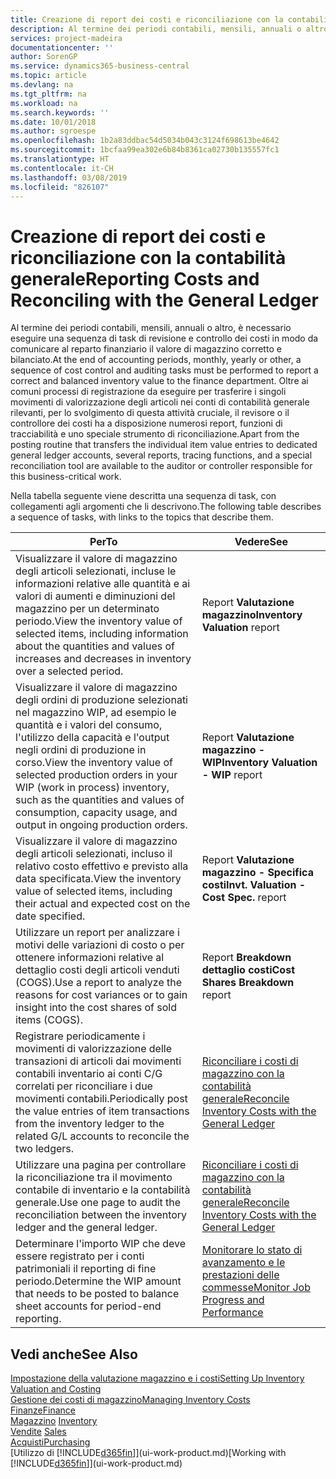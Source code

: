 ```yaml
---
title: Creazione di report dei costi e riconciliazione con la contabilità generale | Microsoft Docs
description: Al termine dei periodi contabili, mensili, annuali o altro, è necessario eseguire una sequenza di task di revisione e controllo dei costi in modo da comunicare al reparto finanziario il valore di magazzino corretto e bilanciato. Oltre ai comuni processi di registrazione da eseguire per trasferire i singoli movimenti di valorizzazione degli articoli nei conti di contabilità generale rilevanti, per lo svolgimento di questa attività cruciale, il revisore o il controllore dei costi ha a disposizione numerosi report, funzioni di tracciabilità e uno speciale strumento di riconciliazione.
services: project-madeira
documentationcenter: ''
author: SorenGP
ms.service: dynamics365-business-central
ms.topic: article
ms.devlang: na
ms.tgt_pltfrm: na
ms.workload: na
ms.search.keywords: ''
ms.date: 10/01/2018
ms.author: sgroespe
ms.openlocfilehash: 1b2a83ddbac54d5034b043c3124f698613be4642
ms.sourcegitcommit: 1bcfaa99ea302e6b84b8361ca02730b135557fc1
ms.translationtype: HT
ms.contentlocale: it-CH
ms.lasthandoff: 03/08/2019
ms.locfileid: "826107"
---
```

# <a name="reporting-costs-and-reconciling-with-the-general-ledger"></a><span data-ttu-id="52d60-104">Creazione di report dei costi e riconciliazione con la contabilità generale</span><span class="sxs-lookup"><span data-stu-id="52d60-104">Reporting Costs and Reconciling with the General Ledger</span></span>
<span data-ttu-id="52d60-105">Al termine dei periodi contabili, mensili, annuali o altro, è necessario eseguire una sequenza di task di revisione e controllo dei costi in modo da comunicare al reparto finanziario il valore di magazzino corretto e bilanciato.</span><span class="sxs-lookup"><span data-stu-id="52d60-105">At the end of accounting periods, monthly, yearly or other, a sequence of cost control and auditing tasks must be performed to report a correct and balanced inventory value to the finance department.</span></span> <span data-ttu-id="52d60-106">Oltre ai comuni processi di registrazione da eseguire per trasferire i singoli movimenti di valorizzazione degli articoli nei conti di contabilità generale rilevanti, per lo svolgimento di questa attività cruciale, il revisore o il controllore dei costi ha a disposizione numerosi report, funzioni di tracciabilità e uno speciale strumento di riconciliazione.</span><span class="sxs-lookup"><span data-stu-id="52d60-106">Apart from the posting routine that transfers the individual item value entries to dedicated general ledger accounts, several reports, tracing functions, and a special reconciliation tool are available to the auditor or controller responsible for this business-critical work.</span></span>  

 <span data-ttu-id="52d60-107">Nella tabella seguente viene descritta una sequenza di task, con collegamenti agli argomenti che li descrivono.</span><span class="sxs-lookup"><span data-stu-id="52d60-107">The following table describes a sequence of tasks, with links to the topics that describe them.</span></span>   

|<span data-ttu-id="52d60-108">**Per**</span><span class="sxs-lookup"><span data-stu-id="52d60-108">**To**</span></span>|<span data-ttu-id="52d60-109">**Vedere**</span><span class="sxs-lookup"><span data-stu-id="52d60-109">**See**</span></span>|  
|------------|-------------|  
|<span data-ttu-id="52d60-110">Visualizzare il valore di magazzino degli articoli selezionati, incluse le informazioni relative alle quantità e ai valori di aumenti e diminuzioni del magazzino per un determinato periodo.</span><span class="sxs-lookup"><span data-stu-id="52d60-110">View the inventory value of selected items, including information about the quantities and values of increases and decreases in inventory over a selected period.</span></span>|<span data-ttu-id="52d60-111">Report **Valutazione magazzino**</span><span class="sxs-lookup"><span data-stu-id="52d60-111">**Inventory Valuation** report</span></span>|  
|<span data-ttu-id="52d60-112">Visualizzare il valore di magazzino degli ordini di produzione selezionati nel magazzino WIP, ad esempio le quantità e i valori del consumo, l'utilizzo della capacità e l'output negli ordini di produzione in corso.</span><span class="sxs-lookup"><span data-stu-id="52d60-112">View the inventory value of selected production orders in your WIP (work in process) inventory, such as the quantities and values of consumption, capacity usage, and output in ongoing production orders.</span></span>|<span data-ttu-id="52d60-113">Report **Valutazione magazzino - WIP**</span><span class="sxs-lookup"><span data-stu-id="52d60-113">**Inventory Valuation - WIP** report</span></span>|  
|<span data-ttu-id="52d60-114">Visualizzare il valore di magazzino degli articoli selezionati, incluso il relativo costo effettivo e previsto alla data specificata.</span><span class="sxs-lookup"><span data-stu-id="52d60-114">View the inventory value of selected items, including their actual and expected cost on the date specified.</span></span>|<span data-ttu-id="52d60-115">Report **Valutazione magazzino - Specifica costi**</span><span class="sxs-lookup"><span data-stu-id="52d60-115">**Invt. Valuation - Cost Spec.** report</span></span>|  
|<span data-ttu-id="52d60-116">Utilizzare un report per analizzare i motivi delle variazioni di costo o per ottenere informazioni relative al dettaglio costi degli articoli venduti (COGS).</span><span class="sxs-lookup"><span data-stu-id="52d60-116">Use a report to analyze the reasons for cost variances or to gain insight into the cost shares of sold items (COGS).</span></span>|<span data-ttu-id="52d60-117">Report **Breakdown dettaglio costi**</span><span class="sxs-lookup"><span data-stu-id="52d60-117">**Cost Shares Breakdown** report</span></span>|  
|<span data-ttu-id="52d60-118">Registrare periodicamente i movimenti di valorizzazione delle transazioni di articoli dai movimenti contabili inventario ai conti C/G correlati per riconciliare i due movimenti contabili.</span><span class="sxs-lookup"><span data-stu-id="52d60-118">Periodically post the value entries of item transactions from the inventory ledger to the related G/L accounts to reconcile the two ledgers.</span></span>|[<span data-ttu-id="52d60-119">Riconciliare i costi di magazzino con la contabilità generale</span><span class="sxs-lookup"><span data-stu-id="52d60-119">Reconcile Inventory Costs with the General Ledger</span></span>](finance-how-to-post-inventory-costs-to-the-general-ledger.md)|  
|<span data-ttu-id="52d60-120">Utilizzare una pagina per controllare la riconciliazione tra il movimento contabile di inventario e la contabilità generale.</span><span class="sxs-lookup"><span data-stu-id="52d60-120">Use one page to audit the reconciliation between the inventory ledger and the general ledger.</span></span>|[<span data-ttu-id="52d60-121">Riconciliare i costi di magazzino con la contabilità generale</span><span class="sxs-lookup"><span data-stu-id="52d60-121">Reconcile Inventory Costs with the General Ledger</span></span>](finance-how-to-post-inventory-costs-to-the-general-ledger.md)|  
|<span data-ttu-id="52d60-122">Determinare l'importo WIP che deve essere registrato per i conti patrimoniali il reporting di fine periodo.</span><span class="sxs-lookup"><span data-stu-id="52d60-122">Determine the WIP amount that needs to be posted to balance sheet accounts for period-end reporting.</span></span>|[<span data-ttu-id="52d60-123">Monitorare lo stato di avanzamento e le prestazioni delle commesse</span><span class="sxs-lookup"><span data-stu-id="52d60-123">Monitor Job Progress and Performance</span></span>](projects-how-monitor-progress-performance.md)|

## <a name="see-also"></a><span data-ttu-id="52d60-124">Vedi anche</span><span class="sxs-lookup"><span data-stu-id="52d60-124">See Also</span></span>  
[<span data-ttu-id="52d60-125">Impostazione della valutazione magazzino e i costi</span><span class="sxs-lookup"><span data-stu-id="52d60-125">Setting Up Inventory Valuation and Costing</span></span>](finance-set-up-inventory-valuation-and-costing.md)  
[<span data-ttu-id="52d60-126">Gestione dei costi di magazzino</span><span class="sxs-lookup"><span data-stu-id="52d60-126">Managing Inventory Costs</span></span>](finance-manage-inventory-costs.md)  
[<span data-ttu-id="52d60-127">Finanze</span><span class="sxs-lookup"><span data-stu-id="52d60-127">Finance</span></span>](finance.md)  
<span data-ttu-id="52d60-128">[Magazzino](inventory-manage-inventory.md) </span><span class="sxs-lookup"><span data-stu-id="52d60-128">[Inventory](inventory-manage-inventory.md) </span></span>  
<span data-ttu-id="52d60-129">[Vendite](sales-manage-sales.md) </span><span class="sxs-lookup"><span data-stu-id="52d60-129">[Sales](sales-manage-sales.md) </span></span>  
[<span data-ttu-id="52d60-130">Acquisti</span><span class="sxs-lookup"><span data-stu-id="52d60-130">Purchasing</span></span>](purchasing-manage-purchasing.md)  
<span data-ttu-id="52d60-131">[Utilizzo di [!INCLUDE[d365fin](includes/d365fin_md.md)]](ui-work-product.md)</span><span class="sxs-lookup"><span data-stu-id="52d60-131">[Working with [!INCLUDE[d365fin](includes/d365fin_md.md)]](ui-work-product.md)</span></span>
